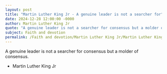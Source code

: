 ```yaml
---
layout: post
title: "Martin Luther King Jr - A genuine leader is not a searcher for"
date: 2024-12-28 12:00:00 -0000
author: Martin Luther King Jr
quote: "A genuine leader is not a searcher for consensus but a molder of consensus."
subject: Faith and devotion
permalink: /Faith and devotion/Martin Luther King Jr/Martin Luther King Jr - A genuine leader is not a searcher for
---
```


A genuine leader is not a searcher for consensus but a molder of consensus.

- Martin Luther King Jr
